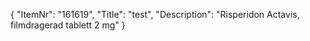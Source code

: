 {
  "ItemNr": "161619",
  "Title": "test",
  "Description": "Risperidon Actavis, filmdragerad tablett 2 mg"
}